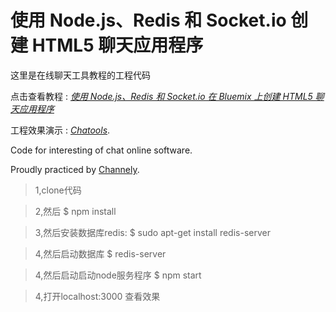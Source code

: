 # 使用 Node.js、Redis 和 Socket.io 创建 HTML5 聊天应用程序

这里是在线聊天工具教程的工程代码

点击查看教程 : [*使用 Node.js、Redis 和 Socket.io 在 Bluemix 上创建 HTML5 聊天应用程序*](https://www.ibm.com/developerworks/cn/web/wa-bluemix-html5chat/)

工程效果演示 : [*Chatools*](https://node-socket-redis-chatroom.herokuapp.com/).

Code for interesting of chat online software.

Proudly practiced by [Channely](http://Channely.github.io/).


> 1,clone代码 

> 2,然后 $ npm install 

> 3,然后安装数据库redis: $ sudo apt-get install redis-server 

> 4,然后启动数据库 $ redis-server

> 4,然后启动启动node服务程序 $ npm start

> 4,打开localhost:3000 查看效果

